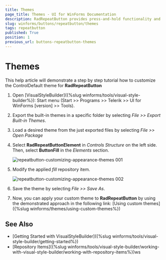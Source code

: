 ```yaml
---
title: Themes
page_title: Themes - UI for WinForms Documentation
description: RadRepeatButton provides press-and-hold functionality and it is an ideal UI element for allowing users to control an increasing or decreasing value, such as volume or brightness. 
slug: winforms/buttons/repeatbutton/themes
tags: repeatbutton
published: True
position: 1
previous_url: buttons-repeatbutton-themes
---
```


# Themes

This help article will demonstrate a step by step tutorial how to customize the ControlDefault theme for __RadRepeatButton__ 

1. Open [VisualStyleBuilder]({%slug winforms/tools/visual-style-builder%}): Start menu (Start >> Programs >> Telerik >> UI for WinForms [version] >> Tools).

1. Export the built-in themes in a specific folder by selecting *File >> Export Built-in Themes*.

1. Load a desired theme from the just exported files by selecting *File >> Open Package*

1. Select __RadRepeatButtonElement__ in *Controls Structure* on the left side. Then, select __ButtonFill__ in the *Elements* section.

	![repeatbutton-customizing-appearance-themes 001](images/repeatbutton-customizing-appearance-themes001.png)

1. Modify the applied *fill* repository item. 

	![repeatbutton-customizing-appearance-themes 002](images/repeatbutton-customizing-appearance-themes002.png)

1. Save the theme by selecting *File >> Save As*.

1. Now, you can apply your custom theme to __RadRepeatButton__ by using the demonstrated approach in the following link: [Using custom themes]({%slug winforms/themes/using-custom-themes%})
 

## See Also

* [Getting Started with VisualStyleBuilder]({%slug winforms/tools/visual-style-builder/getting-started%})
* [Repository Items]({%slug winforms/tools/visual-style-builder/working-with-visual-style-builder/working-with-repository-items%})ws
